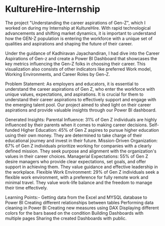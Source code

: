# KultureHire-Internship

The project "Understanding the career aspirations of Gen-Z", which I worked on during my Internship at KultureHire. With rapid technological advancements and shifting market dynamics, it is important to understand how the GEN-Z population is entering the workforce with a unique set of qualities and aspirations and shaping the future of their career.

Under the guidance of Kadhiravan Jayachandiran, I had dive into the Career Aspirations of Gen-z and create a Power BI Dashboard that showcases the key metrics influencing the Gen-Z folks in choosing their career. This visualization also consists of other indicators like preferred Work model, Working Environments, and Career Roles by Gen-Z.

Problem Statement: As employers and educators, it is essential to understand the career aspirations of Gen Z, who enter the workforce with unique values, expectations, and aspirations. It is crucial for them to understand their career aspirations to effectively support and engage with the emerging talent pool. Our project aimed to shed light on their career aspirations and provide valuable insights through our Power BI dashboard.

Generated Insights: Parental Influence: 31% of Gen Z individuals are highly influenced by their parents when it comes to making career decisions. Self-funded Higher Education: 45% of Gen Z aspires to pursue higher education using their own money. They are determined to take charge of their educational journey and invest in their future. Mission-Driven Organization: 67% of Gen Z individuals prioritize working for companies with a clearly defined mission. They seek purpose and alignment with the organization's values in their career choices. Managerial Expectations: 55% of Gen Z desire managers who provide clear expectations, set goals, and offer support in achieving them. They value guidance and effective leadership in the workplace. Flexible Work Environment: 29% of Gen Z individuals seek a flexible work environment, with a preference for fully remote work and minimal travel. They value work-life balance and the freedom to manage their time effectively.

Learning Points:- Getting data from the Excel and MYSQL database to Power BI Creating different relationships between tables Performing data cleaning in Power BI Creating new measures using DAX Displaying different colors for the bars based on the condition Building Dashboards with multiple pages Sharing the created Dashboards with public.

